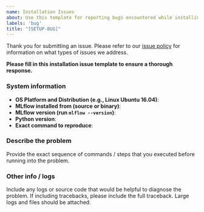 ```yaml
---
name: Installation Issues
about: Use this template for reporting bugs encountered while installing MLflow.
labels: 'bug'
title: "[SETUP-BUG]"
---
```

Thank you for submitting an issue. Please refer to our [issue policy](https://www.github.com/mlflow/mlflow/blob/master/ISSUE_POLICY.md)
for information on what types of issues we address.

**Please fill in this installation issue template to ensure a thorough response.**

### System information
- **OS Platform and Distribution (e.g., Linux Ubuntu 16.04)**:
- **MLflow installed from (source or binary)**:
- **MLflow version (run ``mlflow --version``)**:
- **Python version**:
- **Exact command to reproduce**:

### Describe the problem
Provide the exact sequence of commands / steps that you executed before running into the problem.

### Other info / logs
Include any logs or source code that would be helpful to diagnose the problem. If including tracebacks,
please include the full traceback. Large logs and files should be attached.
